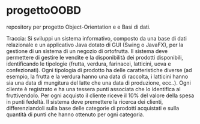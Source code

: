 # progettoOOBD
repository per progetto Object-Orientation e e Basi di dati.

Traccia: Si sviluppi un sistema informativo, composto da una base di dati relazionale e un applicativo Java dotato di GUI (Swing o JavaFX), per la gestione di un sistema di un negozio di ortofrutta. Il sistema deve permettere di gestire le vendite e la disponibilità dei prodotti disponibili, identificando le tipologie (frutta, verdura, farinacei, latticini, uova e confezionati). Ogni tipologia di prodotto ha delle caratteristiche diverse (ad esempio, la frutta e la verdura hanno una data di raccolta, i latticini hanno sia una data di mungitura del latte che una data di produzione, ecc..). Ogni cliente è registrato e ha una tessera punti associata che lo identifica al fruttivendolo. Per ogni acquisto il cliente riceve il 10% del valore della spesa in punti fedeltà. Il sistema deve premettere la ricerca dei clienti, differenziandoli sulla base delle categorie di prodotti acquistati e sulla quantità di punti che hanno ottenuto per ogni categoria.
